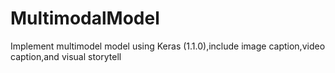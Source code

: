 # MultimodalModel
Implement multimodel model using Keras (1.1.0),include image caption,video caption,and visual storytell
